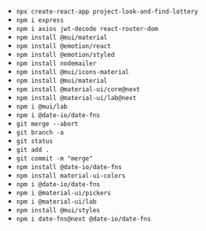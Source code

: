 - `npx create-react-app project-look-and-find-lottery`
- `npm i express`
- `npm i axios jwt-decode react-router-dom`
- `npm install @mui/material`
- `npm install @emotion/react`
- `npm install @emotion/styled`
- `npm install nodemailer`
- `npm install @mui/icons-material`
- `npm install @mui/material`
- `npm install @material-ui/core@next`
- `npm install @material-ui/lab@next`
- `npm i @mui/lab`
- `npm i @date-io/date-fns`
- `git merge --abort`
- `git branch -a`
- `git status`
- `git add .`
- `git commit -m "merge"`
- `npm install @date-io/date-fns`
- `npm install material-ui-colors`
- `npm i @date-io/date-fns`
- `npm i @material-ui/pickers`
- `npm i @material-ui/lab`
- `npm install @mui/styles`
- `npm i date-fns@next @date-io/date-fns`
